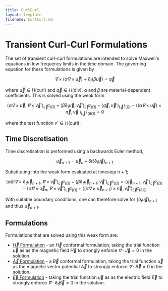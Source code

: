 ```yaml
---
title: CurlCurl
layout: template
filename: CurlCurl.md
---
```

# Transient Curl-Curl Formulations
The set of transient curl-curl formulations are intended to solve Maxwell's equations in low frequency limits in the time domain.
The governing equation for these formulations is given by

$$
\vec ∇× \left(α \vec ∇× \vec u\right) +\partial_t \left(β \vec u \right) = \vec q
$$

where $\vec u ∈ H(\mathrm{curl})$ and $\vec q ∈ H(\mathrm{div})$. $α$ and $β$ are material-dependent coefficients.
This is solved using the weak form

$$
\langle\alpha \vec ∇× \vec u, \vec ∇× \vec v' \rangle_{\vec L^2(\Omega)} + \langle\beta \partial_t \vec u, \vec v' \rangle_{\vec L^2(\Omega)} - \langle\vec q, \vec v'\rangle_{\vec L^2(\Omega)} - \langle(α \vec ∇× \vec u) × \vec n, \vec v'\rangle_{\vec L^2(\partial \Omega)} = 0
$$

where the test function $v' ∈ H(\mathrm{curl})$.

## Time Discretisation
Time discretisation is performed using a backwards Euler method, 

$$
\vec u_{n+1} = \vec u_{n} + \delta t \left(\partial_t \vec u\right)_{n+1}
$$

Substituting into the weak form evaluated at timestep $n+1$;

$$
\langle\alpha \delta t \vec ∇× \partial_t \vec u_{n+1}, \vec ∇× \vec v' \rangle_{\vec L^2(\Omega)} +
\langle\beta \partial_t \vec u_{n+1}, \vec v' \rangle_{\vec L^2(\Omega)} = \langle\vec q_{n+1}, \vec v'\rangle_{\vec L^2(\Omega)} -\langle\alpha \vec ∇× \vec u_n, \vec ∇× \vec v' \rangle_{\vec L^2(\Omega)} + \langle(α \vec ∇× \vec u_{n+1}) × \vec n, \vec v'\rangle_{\vec L^2(\partial \Omega)}
$$

With suitable boundary conditions, one can therefore solve for $\left(\partial_t \vec u\right)_{n+1}$ and thus $\vec u_{n+1}$.

## Formulations
Formulations that are solved using this weak form are:
- [$\vec H$ Formulation](HFormulation.md) - an $\vec H$ conformal formulation, taking the trial function $\vec u$ as as the magnetic field $\vec H$ to strongly enforce $\vec ∇ \cdot \vec J = 0$ in the solution.
- [$\vec A$ Formulation](AFormulation.md) - a $\vec B$ conformal formulation, taking the trial function $\vec u$ as the magnetic vector potential $\vec A$ to strongly enforce $\vec ∇ \cdot \vec B = 0$ in the solution. 
- [$\vec E$ Formulation](EFormulation.md) - taking the trial function $\vec u$ as as the electric field $\vec E$ to strongly enforce $\vec ∇ \cdot \partial_t \vec B = 0$ in the solution.
